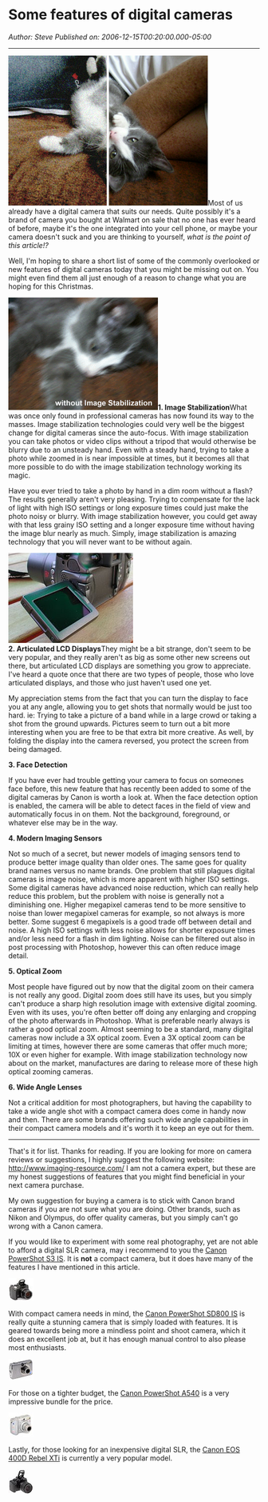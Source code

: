 # Some features of digital cameras

*Author: Steve*
*Published on: 2006-12-15T00:20:00.000-05:00*

---

[![](noise.png)](http://bp1.blogger.com/_kfv2ADnjgQg/RYI4I0NyVOI/AAAAAAAAACY/aSgj2FsrYv0/s1600-h/noise.png)Most of us already have a digital camera that suits our needs. Quite possibly it's a brand of camera you bought at Walmart on sale that no one has ever heard of before, maybe it's the one integrated into your cell phone, or maybe your camera doesn't suck and you are thinking to yourself, *what is the point of this article!?*  
  
Well, I'm hoping to share a short list of some of the commonly overlooked or new features of digital cameras today that you might be missing out on. You might even find them all just enough of a reason to change what you are hoping for this Christmas.  
  
[![](Imgstb.gif)](http://bp3.blogger.com/_kfv2ADnjgQg/RYJDZUNyVQI/AAAAAAAAACo/2xRekVN9c2M/s1600-h/Imgstb.gif)**1. Image Stabilization**What was once only found in professional cameras has now found its way to the masses. Image stabilization technologies could very well be the biggest change for digital cameras since the auto-focus. With image stabilization you can take photos or video clips without a tripod that would otherwise be blurry due to an unsteady hand. Even with a steady hand, trying to take a photo while zoomed in is near impossible at times, but it becomes all that more possible to do with the image stabilization technology working its magic.  
  
Have you ever tried to take a photo by hand in a dim room without a flash? The results generally aren't very pleasing. Trying to compensate for the lack of light with high ISO settings or long exposure times could just make the photo noisy or blurry. With image stabilization however, you could get away with that less grainy ISO setting and a longer exposure time without having the image blur nearly as much. Simply, image stabilization is amazing technology that you will never want to be without again.  


![](s3-screen.jpg)  
**2. Articulated LCD Displays**They might be a bit strange, don't seem to be very popular, and they really aren't as big as some other new screens out there, but articulated LCD displays are something you grow to appreciate. I've heard a quote once that there are two types of people, those who love articulated displays, and those who just haven't used one yet.  
  
My appreciation stems from the fact that you can turn the display to face you at any angle, allowing you to get shots that normally would be just too hard. ie: Trying to take a picture of a band while in a large crowd or taking a shot from the ground upwards. Pictures seem to turn out a bit more interesting when you are free to be that extra bit more creative. As well, by folding the display into the camera reversed, you protect the screen from being damaged.  
  
 **3. Face Detection**

If you have ever had trouble getting your camera to focus on someones face before, this new feature that has recently been added to some of the digital cameras by Canon is worth a look at. When the face detection option is enabled, the camera will be able to detect faces in the field of view and automatically focus in on them. Not the background, foreground, or whatever else may be in the way.

  
**4. Modern Imaging Sensors**  
  


Not so much of a secret, but newer models of imaging sensors tend to produce better image quality than older ones. The same goes for quality brand names versus no name brands. One problem that still plagues digital cameras is image noise, which is more apparent with higher ISO settings. Some digital cameras have advanced noise reduction, which can really help reduce this problem, but the problem with noise is generally not a diminishing one. Higher megapixel cameras tend to be more sensitive to noise than lower megapixel cameras for example, so not always is more better. Some suggest 6 megapixels is a good trade off between detail and noise. A high ISO settings with less noise allows for shorter exposure times and/or less need for a flash in dim lighting. Noise can be filtered out also in post processing with Photoshop, however this can often reduce image detail.

 **5. Optical Zoom**

Most people have figured out by now that the digital zoom on their camera is not really any good. Digital zoom does still have its uses, but you simply can't produce a sharp high resolution image with extensive digital zooming. Even with its uses, you're often better off doing any enlarging and cropping of the photo afterwards in Photoshop. What is preferable nearly always is rather a good optical zoom. Almost seeming to be a standard, many digital cameras now include a 3X optical zoom. Even a 3X optical zoom can be limiting at times, however there are some cameras that offer much more; 10X or even higher for example. With image stabilization technology now about on the market, manufactures are daring to release more of these high optical zooming cameras.

  
**6. Wide Angle Lenses**

Not a critical addition for most photographers, but having the capability to take a wide angle shot with a compact camera does come in handy now and then. There are some brands offering such wide angle capabilities in their compact camera models and it's worth it to keep an eye out for them.  


---

  
That's it for list. Thanks for reading. If you are looking for more on camera reviews or suggestions, I highly suggest the following website: <http://www.imaging-resource.com/> I am not a camera expert, but these are my honest suggestions of features that you might find beneficial in your next camera purchase.

My own suggestion for buying a camera is to stick with Canon brand cameras if you are not sure what you are doing. Other brands, such as Nikon and Olympus, do offer quality cameras, but you simply can't go wrong with a Canon camera.  


If you would like to experiment with some real photography, yet are not able to afford a digital SLR camera, may i recommend to you the [Canon PowerShot S3 IS](http://www.imaging-resource.com/PRODS/S3IS/S3ISA.HTM). It is **not** a compact camera, but it does have many of the features I have mentioned in this article.

[![](s3.jpg)](http://bp2.blogger.com/_kfv2ADnjgQg/RYJ6EENyVUI/AAAAAAAAADI/rxXD0my7WSc/s1600-h/s3.jpg)  
  
  
  
With compact camera needs in mind, the [Canon PowerShot SD800 IS](http://www.imaging-resource.com/PRODS/SD800IS/SD800ISA.HTM) is really quite a stunning camera that is simply loaded with features. It is geared towards being more a mindless point and shoot camera, which it does an excellent job at, but it has enough manual control to also please most enthusiasts.

[![](sd800.jpg)](http://bp1.blogger.com/_kfv2ADnjgQg/RYJ6J0NyVVI/AAAAAAAAADQ/6BF9v5eKxoY/s1600-h/sd800.jpg)  
  
  
  
For those on a tighter budget, the [Canon PowerShot A540](http://www.imaging-resource.com/PRODS/A540/A540A.HTM) is a very impressive bundle for the price.

[![](a710.jpg)](http://bp1.blogger.com/_kfv2ADnjgQg/RYJ6A0NyVTI/AAAAAAAAADA/e4PO5juNnrc/s1600-h/a710.jpg)  
  
  
  
Lastly, for those looking for an inexpensive digital SLR, the [Canon EOS 400D Rebel XTi](http://www.imaging-resource.com/PRODS/XTI/XTIA.HTM) is currently a very popular model.

[![](400d.jpg)](http://bp0.blogger.com/_kfv2ADnjgQg/RYJ59kNyVSI/AAAAAAAAAC4/WVSN6JwWbL4/s1600-h/400d.jpg)

